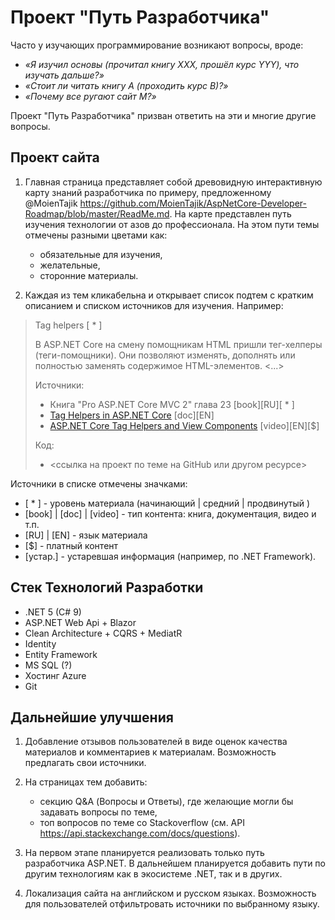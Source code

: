 ﻿# Проект "Путь Разработчика"

Часто у изучающих программирование возникают вопросы, вроде:  
- *«Я изучил основы (прочитал книгу XXX, прошёл курс YYY), что изучать дальше?»*  
- *«Стоит ли читать книгу A (проходить курс B)?»*  
- *«Почему все ругают сайт M?»*

Проект "Путь Разработчика" призван ответить на эти и многие другие вопросы.

## Проект сайта

1. Главная страница представляет собой древовидную интерактивную карту знаний разработчика по примеру, предложенному @MoienTajik
https://github.com/MoienTajik/AspNetCore-Developer-Roadmap/blob/master/ReadMe.md. На карте представлен путь изучения технологии от азов до профессионала. На этом пути темы отмечены разными цветами как:
    - обязательные для изучения, 
    - желательные, 
    - сторонние материалы.

2. Каждая из тем кликабельна и открывает список подтем с кратким описанием и списком источников для изучения. Например:

> Tag helpers [ * ]
> 
> В ASP.NET Core на смену помощникам HTML пришли тег-хелперы (теги-помощники). Они позволяют изменять, дополнять или полностью заменять содержимое НТМL-элементов. <...>
>
> Источники:
> - Книга "Pro ASP.NET Core MVC 2" глава 23 [book][RU][ * ]
> - [Tag Helpers in ASP.NET Core](https://docs.microsoft.com/en-us/aspnet/core/mvc/views/tag-helpers/intro?view=aspnetcore-3.1) [doc][EN]
> - [ASP.NET Core Tag Helpers and View Components](https://app.pluralsight.com/library/courses/aspdotnet-core-tag-helpers) [video][EN][$]
>
> Код:
> - <ссылка на проект по теме на GitHub или другом ресурсе>

Источники в списке отмечены значками:
- [ * ] - уровень материала (начинающий | средний | продвинутый )
- [book] | [doc] | [video] - тип контента: книга, документация, видео и т.п.
- [RU] | [EN] - язык материала
- [$] - платный контент
- [устар.] - устаревшая информация (например, по .NET Framework).

## Стек Технологий Разработки
- .NET 5 (C# 9)
- ASP.NET Web Api + Blazor
- Clean Architecture + CQRS + MediatR
- Identity
- Entity Framework
- MS SQL (?)
- Хостинг Azure
- Git

## Дальнейшие улучшения
1. Добавление отзывов пользователей в виде оценок качества материалов и комментариев к материалам. Возможность предлагать свои источники.

2. На страницах тем добавить:
    - секцию Q&A (Вопросы и Ответы), где желающие могли бы задавать вопросы по теме,
    - топ вопросов по теме со Stackoverflow (см. API https://api.stackexchange.com/docs/questions).

3. На первом этапе планируется реализовать только путь разработчика ASP.NET. В дальнейшем планируется добавить пути по другим технологиям как в экосистеме .NET, так и в других.

4. Локализация сайта на английском и русском языках. Возможность для пользователей отфильтровать источники по выбранному языку.
